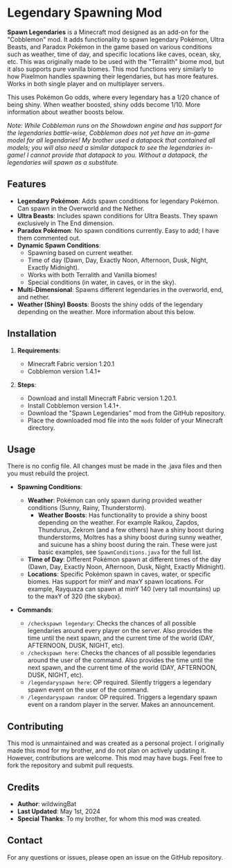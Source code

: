 # Legendary Spawning Mod

**Spawn Legendaries** is a Minecraft mod designed as an add-on for the "Cobblemon" mod. It adds functionality to spawn legendary Pokémon, Ultra Beasts, and Paradox Pokémon in the game based on various conditions such as weather, time of day, and specific locations like caves, ocean, sky, etc. This was originally made to be used with the "Terralith" biome mod, but it also supports pure vanilla biomes. This mod functions very similarly to how Pixelmon handles spawning their legendaries, but has more features. Works in both single player and on multiplayer servers.

This uses Pokémon Go odds, where every legendary has a 1/20 chance of being shiny. When weather boosted, shiny odds become 1/10. More information about weather boosts below.

_Note: While Cobblemon runs on the Showdown engine and has support for the legendaries battle-wise, Cobblemon does not yet have an in-game model for all legendaries! My brother used a datapack that contained all models; you will also need a similar datapack to see the legendaries in-game! I cannot provide that datapack to you. Without a datapack, the legendaries will spawn as a substitute._

## Features

- **Legendary Pokémon**: Adds spawn conditions for legendary Pokémon. Can spawn in the Overworld and the Nether.
- **Ultra Beasts**: Includes spawn conditions for Ultra Beasts. They spawn exclusively in The End dimension.
- **Paradox Pokémon**: No spawn conditions currently. Easy to add; I have them commented out.
- **Dynamic Spawn Conditions**: 
  - Spawning based on current weather.
  - Time of day (Dawn, Day, Exactly Noon, Afternoon, Dusk, Night, Exactly Midnight).
  - Works with both Terralith and Vanilla biomes! 
  - Special conditions (in water, in caves, or in the sky).
- **Multi-Dimensional**: Spawns different legendaries in the overworld, end, and nether.
- **Weather (Shiny) Boosts**: Boosts the shiny odds of the legendary depending on the weather. More information about this below.

## Installation

1. **Requirements**:
   - Minecraft Fabric version 1.20.1
   - Cobblemon version 1.4.1+

2. **Steps**:
   - Download and install Minecraft Fabric version 1.20.1.
   - Install Cobblemon version 1.4.1+.
   - Download the "Spawn Legendaries" mod from the GitHub repository.
   - Place the downloaded mod file into the `mods` folder of your Minecraft directory.

## Usage

There is no config file. All changes must be made in the .java files and then you must rebuild the project. 

- **Spawning Conditions**:
  - **Weather**: Pokémon can only spawn during provided weather conditions (Sunny, Rainy, Thunderstorm). 
    - **Weather Boosts**: Has functionality to provide a shiny boost depending on the weather. For example Raikou, Zapdos, Thundurus, Zekrom (and a few others) have a shiny boost during thunderstorms, Moltres has a shiny boost during sunny weather, and suicune has a shiny boost during the rain. These were just basic examples, see `SpawnConditions.java` for the full list.  
  - **Time of Day**: Different Pokémon spawn at different times of the day (Dawn, Day, Exactly Noon, Afternoon, Dusk, Night, Exactly Midnight). 
  - **Locations**: Specific Pokémon spawn in caves, water, or specific biomes. Has support for minY and maxY spawn locations. For example, Rayquaza can spawn at minY 140 (very tall mountains) up to the maxY of 320 (the skybox). 

- **Commands**:
  - `/checkspawn legendary`: Checks the chances of all possible legendaries around every player on the server. Also provides the time until the next spawn, and the current time of the world (DAY, AFTERNOON, DUSK, NIGHT, etc).
  - `/checkspawn here`: Checks the chances of all possible legendaries around the user of the command. Also provides the time until the next spawn, and the current time of the world (DAY, AFTERNOON, DUSK, NIGHT, etc).
  - `/legendaryspawn here`: OP required. Silently triggers a legendary spawn event on the user of the command.
  - `/legendaryspawn random`: OP required. Triggers a legendary spawn event on a random player in the server. Makes an announcement. 

## Contributing

This mod is unmaintained and was created as a personal project. I originally made this mod for my brother, and do not plan on actively updating it. However, contributions are welcome. This mod may have bugs. Feel free to fork the repository and submit pull requests.

## Credits

- **Author**: wildwingBat
- **Last Updated**: May 1st, 2024
- **Special Thanks**: To my brother, for whom this mod was created.

## Contact

For any questions or issues, please open an issue on the GitHub repository.
